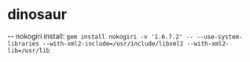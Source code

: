 dinosaur
========

-- nokogiri install: `gem install nokogiri -v '1.6.7.2' -- --use-system-libraries --with-xml2-include=/usr/include/libxml2 --with-xml2-lib=/usr/lib`